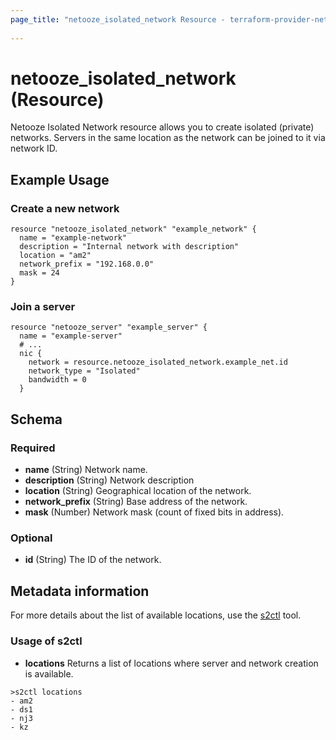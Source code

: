 ```yaml
---
page_title: "netooze_isolated_network Resource - terraform-provider-netooze"
  
---
```


# netooze_isolated_network (Resource)

Netooze Isolated Network resource allows you to create isolated (private) networks. Servers in the same location as the network can be joined to it via network ID. 

## Example Usage

### Create a new network

```hcl
resource "netooze_isolated_network" "example_network" {
  name = "example-network"
  description = "Internal network with description"
  location = "am2"
  network_prefix = "192.168.0.0"
  mask = 24
}
```

### Join a server

```hcl
resource "netooze_server" "example_server" {
  name = "example-server"
  # ...
  nic {
    network = resource.netooze_isolated_network.example_net.id
    network_type = "Isolated"
    bandwidth = 0
  }
```

<!-- schema generated by tfplugindocs -->
## Schema

### Required

- **name** (String) Network name.
- **description** (String) Network description
- **location** (String) Geographical location of the network.
- **network_prefix** (String) Base address of the network.
- **mask** (Number) Network mask (count of fixed bits in address).

### Optional

- **id** (String) The ID of the network.




## Metadata information

For more details about the list of available locations, use the [s2ctl](https://github.com/itglobalcom/s2ctl) tool.

### Usage of s2ctl

- **locations** Returns a list of locations where server and network creation is available.
```
>s2ctl locations
- am2
- ds1
- nj3
- kz
```


